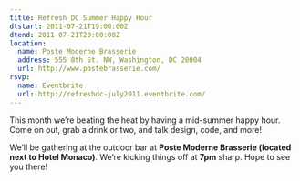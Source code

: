 ```yaml
---
title: Refresh DC Summer Happy Hour
dtstart: 2011-07-21T19:00:00Z
dtend: 2011-07-21T20:00:00Z
location:
  name: Poste Moderne Brasserie
  address: 555 8th St. NW, Washington, DC 20004
  url: http://www.postebrasserie.com/
rsvp:
  name: Eventbrite
  url: http://refreshdc-july2011.eventbrite.com/
---
```


This month we’re beating the heat by having a mid-summer happy hour. Come on out, grab a drink or two, and talk design, code, and more!

We’ll be gathering at the outdoor bar at **Poste Moderne Brasserie (located next to Hotel Monaco)**. We’re kicking things off at **7pm** sharp. Hope to see you there!